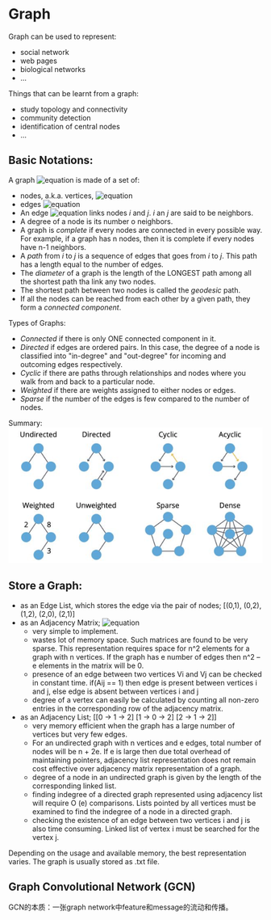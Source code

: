 # Graph
Graph can be used to represent:
* social network
* web pages
* biological networks
* ...

Things that can be learnt from a graph:
* study topology and connectivity
* community detection
* identification of central nodes
* ...

## Basic Notations:
A graph ![equation](http://www.sciweavers.org/tex2img.php?eq=G%3D%28V%2C%20E%29&bc=White&fc=Black&im=jpg&fs=12&ff=arev&edit=0[/img]) is made of a set of:
* nodes, a.k.a. vertices, ![equation](http://www.sciweavers.org/tex2img.php?eq=V%3D1%2C%20...%2C%20n&bc=White&fc=Black&im=jpg&fs=12&ff=arev&edit=0[/img])
* edges ![equation](http://www.sciweavers.org/tex2img.php?eq=E%20%5Csubseteq%20V%20%5Ctimes%20V&bc=White&fc=Black&im=jpg&fs=12&ff=arev&edit=0[/img])
* An edge ![equation](http://www.sciweavers.org/tex2img.php?eq=%28i%2C%20j%29%20%5Cin%20E&bc=White&fc=Black&im=jpg&fs=12&ff=arev&edit=0[/img]) links nodes *i* and *j*. *i* an *j* are said to be neighbors.
* A degree of a node is its number o neighbors.
* A graph is *complete* if every nodes are connected in every possible way. For example, if a graph has n nodes, then it is complete if every nodes have n-1 neighbors.
* A *path* from *i* to *j* is a sequence of edges that goes from *i* to *j*. This path has a length equal to the number of edges.
* The *diameter* of a graph is the length of the LONGEST path among all the shortest path tha link any two nodes.
* The shortest path between two nodes is called the *geodesic* path.
* If all the nodes can be reached from each other by a given path, they form a *connected component*.

Types of Graphs:
* *Connected* if there is only ONE connected component in it.
* *Directed* if edges are ordered pairs. In this case, the degree of a node is classified into "in-degree" and "out-degree" for incoming and outcoming edges respectively.
* *Cyclic* if there are paths through relationships and nodes where you walk from and back to a particular node.
* *Weighted* if there are weights assigned to either nodes or edges.
* *Sparse* if the number of the edges is few compared to the number of nodes. 

Summary:
![Graph Types](graph_types.png)
## Store a Graph:
* as an Edge List, which stores the edge via the pair of nodes;
[(0,1), (0,2), (1,2), (2,0), (2,1)]
* as an Adjacency Matrix;
![equation](http://www.sciweavers.org/tex2img.php?eq=A%20%5Cin%20R%5E%7Bnxn%7D%20%5C%2C%0AA_%7Bij%7D%20%3D%20%20%5Cbegin%7Bcases%7D1%20%26%20%28i%2C%20j%29%20%5Cin%20E%5C%5C0%20%26%20else%5Cend%7Bcases%7D%20%5C%2C%0AA%20%3D%20%20%5Cbegin%7Bpmatrix%7D0%20%26%201%20%26%201%20%5C%5C1%20%26%200%20%26%201%5C%5C%200%20%26%201%20%26%201%20%5Cend%7Bpmatrix%7D&bc=White&fc=Black&im=jpg&fs=12&ff=arev&edit=0[/img])
    * very simple to implement.
    * wastes lot of memory space. Such matrices are found to be very sparse. This representation requires space for n^2 elements for a graph with n vertices. If the graph has e number of edges then n^2 – e elements in the matrix will be 0.
    * presence of an edge between two vertices Vi and Vj can be checked in constant time. if(Aij == 1) then edge is present between vertices i and j, else edge is absent between vertices i and j
    * degree of a vertex can easily be calculated by counting all non-zero entries in the corresponding row of the adjacency matrix.
* as an Adjacency List;
[[0 -> 1 -> 2]
[1 -> 0 -> 2]
[2 -> 1 -> 2]]
    * very memory efficient when the graph has a large number of vertices but very few edges.
    * For an undirected graph with n vertices and e edges, total number of nodes will be n + 2e. If e is large then due total overhead of maintaining pointers, adjacency list representation does not remain cost effective over adjacency matrix representation of a graph.
    * degree of a node in an undirected graph is given by the length of the corresponding linked list.
    * finding indegree of a directed graph represented using adjacency list will require O (e) comparisons. Lists pointed by all vertices must be examined to find the indegree of a node in a directed graph.
    * checking the existence of an edge between two vertices i and j is also time consuming. Linked list of vertex i must be searched for the vertex j.

Depending on the usage and available memory, the best representation varies. The graph is usually stored as .txt file.

## Graph Convolutional Network (GCN)
GCN的本质：一张graph network中feature和message的流动和传播。
